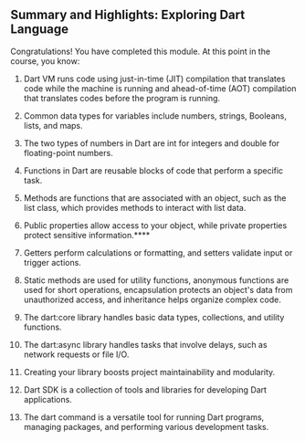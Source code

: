 ## Summary and Highlights: Exploring Dart Language
Congratulations! You have completed this module. At this point in the course, you know:

1. Dart VM runs code using just-in-time (JIT) compilation that translates code while the machine is running and ahead-of-time (AOT) compilation that translates codes before the program is running.

2. Common data types for variables include numbers, strings, Booleans, lists, and maps.

3. The two types of numbers in Dart are int for integers and double for floating-point numbers.

4. Functions in Dart are reusable blocks of code that perform a specific task.

5. Methods are functions that are associated with an object, such as the list class, which provides methods to interact with list data.

6. Public properties allow access to your object, while private properties protect sensitive information.****

7. Getters perform calculations or formatting, and setters validate input or trigger actions.

8. Static methods are used for utility functions, anonymous functions are used for short operations, encapsulation protects an object's data from unauthorized access, and inheritance helps organize complex code.

9. The dart:core library handles basic data types, collections, and utility functions.

10. The dart:async library handles tasks that involve delays, such as network requests or file I/O.

11. Creating your library boosts project maintainability and modularity.

12. Dart SDK is a collection of tools and libraries for developing Dart applications.

13. The dart command is a versatile tool for running Dart programs, managing packages, and performing various development tasks.